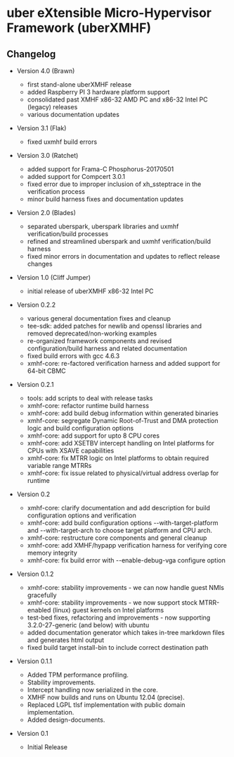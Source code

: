 # uber eXtensible Micro-Hypervisor Framework (uberXMHF)

## Changelog

* Version 4.0 (Brawn)
	* first stand-alone uberXMHF release
	* added Raspberry PI 3 hardware platform support
	* consolidated past XMHF x86-32 AMD PC and x86-32 Intel PC (legacy) releases
	* various documentation updates

* Version 3.1 (Flak)
	* fixed uxmhf build errors

* Version 3.0 (Ratchet)
	* added support for Frama-C Phosphorus-20170501
	* added support for Compcert 3.0.1
	* fixed error due to improper inclusion of xh_ssteptrace in the verification process
	* minor build harness fixes and documentation updates

* Version 2.0 (Blades)
	* separated uberspark, uberspark libraries and uxmhf verification/build processes
	* refined and streamlined uberspark and uxmhf verification/build harness
	* fixed minor errors in documentation and updates to reflect release changes

* Version 1.0 (Cliff Jumper)
	* initial release of uberXMHF x86-32 Intel PC
  
* Version 0.2.2
    * various general documentation fixes and cleanup
    * tee-sdk: added patches for newlib and openssl libraries and removed deprecated/non-working examples 
    * re-organized framework components and revised configuration/build harness and related documentation	
    * fixed build errors with gcc 4.6.3
    * xmhf-core: re-factored verification harness and added support for 64-bit CBMC
  
* Version 0.2.1
	* tools: add scripts to deal with release tasks
	* xmhf-core: refactor runtime build harness
	* xmhf-core: add build debug information within generated binaries
	* xmhf-core: segregate Dynamic Root-of-Trust and DMA protection logic and build configuration options
	* xmhf-core: add support for upto 8 CPU cores 
	* xmhf-core: add XSETBV intercept handling on Intel platforms for CPUs with XSAVE capabilities 
	* xmhf-core: fix MTRR logic on Intel platforms to obtain required variable range MTRRs 
	* xmhf-core: fix issue related to physical/virtual address overlap for runtime 
  
* Version 0.2
	* xmhf-core: clarify documentation and add description for build configuration options and verification
	* xmhf-core: add build configuration options --with-target-platform and --with-target-arch to choose target platform and CPU arch.
	* xmhf-core: restructure core components and general cleanup
	* xmhf-core: add XMHF/hypapp verification harness for verifying core memory integrity
	* xmhf-core: fix build error with --enable-debug-vga configure option
  
* Version 0.1.2
    * xmhf-core: stability improvements - we can now handle guest NMIs gracefully
    * xmhf-core: stability improvements - we now support stock MTRR-enabled (linux) guest kernels on Intel platforms
    * test-bed fixes, refactoring and improvements - now supporting 3.2.0-27-generic (and below) with ubuntu
    * added documentation generator which takes in-tree markdown files and generates html output
    * fixed build target install-bin to include correct destination path
  
* Version 0.1.1
    * Added TPM performance profiling.
    * Stability improvements.
    * Intercept handling now serialized in the core.
    * XMHF now builds and runs on Ubuntu 12.04 (precise).
    * Replaced LGPL tlsf implementation with public domain implementation.
    * Added design-documents.
  
* Version 0.1 
   * Initial Release
  